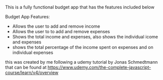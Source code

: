 This is a fully functional budget app that has the features included below

Budget App Features:
- Allows the user to add and remove income
- Allows the user to to add and remove expenses
- Shows the total income and expenses, also shows the individual icome and expenses 
- shows the total percentage of the income spent on expenses and on individual expenses

this was created by me following a udemy tutorial by
Jonas Schmedtmann that can be found at https://www.udemy.com/the-complete-javascript-course/learn/v4/overview